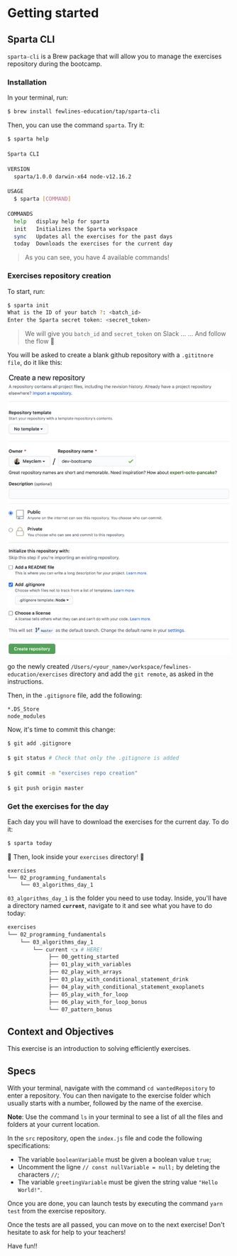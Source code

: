 # Getting started

## Sparta CLI

`sparta-cli` is a Brew package that will allow you to manage the exercises repository during the bootcamp.

### Installation

In your terminal, run:

```bash
$ brew install fewlines-education/tap/sparta-cli
```

Then, you can use the command `sparta`. Try it:

```bash
$ sparta help

Sparta CLI

VERSION
  sparta/1.0.0 darwin-x64 node-v12.16.2

USAGE
  $ sparta [COMMAND]

COMMANDS
  help   display help for sparta
  init   Initializes the Sparta workspace
  sync   Updates all the exercises for the past days
  today  Downloads the exercises for the current day
```
> As you can see, you have 4 available commands!

### Exercises repository creation

To start, run:
```bash
$ sparta init
What is the ID of your batch ?: <batch_id>
Enter the Sparta secret token: <secret_token>
```
> We will give you `batch_id` and `secret_token` on Slack ...
> ... And follow the flow 🚀

You will be asked to create a blank github repository with a `.gititnore file`, do it like this:

![github repository creation](./assets/images/git-repo.png)

go the newly created `/Users/<your_name>/workspace/fewlines-education/exercises` directory and add the `git remote`, as asked in the instructions.

Then, in the `.gitignore` file, add the following:

```
*.DS_Store
node_modules
```

Now, it's time to commit this change:

```bash
$ git add .gitignore

$ git status # Check that only the .gitignore is added

$ git commit -m "exercises repo creation"

$ git push origin master
```

### Get the exercises for the day

Each day you will have to download the exercises for the current day. To do it:

```bash
$ sparta today
```

🔎 Then, look inside your `exercises` directory! 🔎

```
exercises
└── 02_programming_fundamentals
    └── 03_algorithms_day_1
```

`03_algorithms_day_1` is the folder you need to use today.
Inside, you'll have a directory named **`current`**, navigate to it and see what you have to do today:

```bash
exercises
└── 02_programming_fundamentals
    └── 03_algorithms_day_1
        └── current 👈 # HERE!
             ├── 00_getting_started
             ├── 01_play_with_variables
             ├── 02_play_with_arrays
             ├── 03_play_with_conditional_statement_drink
             ├── 04_play_with_conditional_statement_exoplanets
             ├── 05_play_with_for_loop
             ├── 06_play_with_for_loop_bonus
             └── 07_pattern_bonus
```

## Context and Objectives

This exercise is an introduction to solving efficiently exercises.

## Specs

With your terminal, navigate with the command `cd wantedRepository` to enter a repository.
You can then navigate to the exercise folder which usually starts with a number, followed by the name of the exercise.

**Note**: Use the command `ls` in your terminal to see a list of all the files and folders at your current location.

In the `src` repository, open the `index.js` file and code the following specifications:

- The variable `booleanVariable` must be given a boolean value `true`;
- Uncomment the ligne `// const nullVariable = null;` by deleting the characters `//`;
- The variable `greetingVariable` must be given the string value `"Hello World!"`.

Once you are done, you can launch tests by executing the command `yarn test` from the exercise repository.

Once the tests are all passed, you can move on to the next exercise!
Don't hesitate to ask for help to your teachers!

Have fun!!

